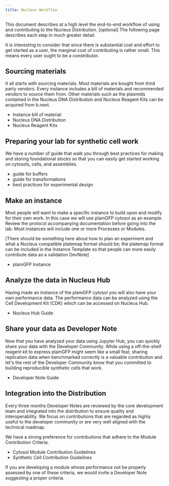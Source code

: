 ```yaml
---
title: Nucleus Workflow
---
```


This document describes at a high level the end-to-end workflow of using and contributing to the Nucleus Distribution. [optional] The following page describes each step in much greater detail. 

It is interesting to consider that since there is substantial cost and effort to get started as a user, the marginal cost of contributing is rather small. This means every user ought to be a constributor. 

## Sourcing materials

It all starts with sourcing materials. Most materials are bought from third party vendors. Every instance includes a bill of materials and recommended vendors to source them from. Other materials such as the plasmids contained in the Nucleus DNA Distribution and Nucleus Reagent Kits can be acquired from b.next. 

- Instance bill of material
- Nucleus DNA Distribution
- Nucleus Reagent Kits

## Preparing your lab for synthetic cell work

We have a number of guide that walk you through best practices for making and storing foundational stocks so that you can easily get started working on cytosols, cells, and assemblies.

- guide for buffers
- guide for transformations
- best practices for experimental design

## Make an instance

Most people will want to make a specific instance to build upon and modify for their own work. In this case we will use plamGFP cytosol as an example. Review the protocol accompanying documentation before going into the lab. Most instances will include one or more Processes or Modules. 

[There should be something here about how to plan an experiment and what a Nucleus compatible platemap format should be; the platemap format can be included in the Instance Template so that people can more easily contribute data as a validation DevNote]

- plamGFP Instance

## Analyze the data in Nucleus Hub

Having made an instance of the plamGFP cytosol you will also have your own performance data. The performance data can be analyzed using the Cell Development Kit (CDK) which can be accessed on Nucleus Hub. 

- Nucleus Hub Guide

## Share your data as Developer Note

Now that you have analyzed your data using Jupyter Hub, you can quickly share your data with the Developer Community. While using a off-the-shelf reagent kit to express plamGFP might seem like a small feat, sharing replication data when benchmarked correctly is a valuable contribution and let's the rest of the Developer Community know that you committed to building reproducible synthetic cells that work. 

- Developer Note Guide

## Integration into the Distribution

Every three months Developer Notes are reviewed by the core development team and integrated into the distribution to ensure quality and interoperability. We focus on contributions that are regarded as highly useful to the developer community or are very well aligned with the technical roadmap. 

We have a strong preference for contributions that adhere to the Module Contribution Criteria. 

- Cytosol Module Contribution Guidelines
- Synthetic Cell Contribution Guidelines

If you are developing a module whose performance not be properly assessed by one of these criteria, we would invite a Developer Note suggesting a proper criteria. 

